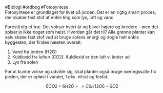 #Biologi #ordbog #Fotosyntese  
Fotosyntese er grundlaget for livet på jorden. Det er en rigtig smart proces, der skaber fast stof af enkle ting som lys, luft og vand

Forestil dig et træ. Det vokser hvert år og bliver højere og bredere - men det spiser jo ikke noget som helst. Hvordan går det til? Alle grønne planter kan selv skabe fast stof ved at bruge solens energi og nogle helt enkle byggesten, der findes næsten overalt:

1.  Vand fra jorden (H2O)
2.  Kuldioxid fra luften (CO2). Kuldioxid er den luft vi ånder ud
3.  Lys fra solen

For at kunne vokse og udvikle sig, skal planter også bruge næringssalte fra jorden, der er opløst i vandet, f.eks. nitrat og fosfat.

$$6 CO2 + 6 H2O => C6H12O6 + 6 O2$$